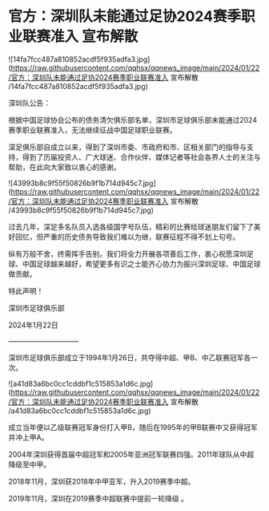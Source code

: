 # 官方：深圳队未能通过足协2024赛季职业联赛准入 宣布解散

![14fa7fcc487a810852acdf5f935adfa3.jpg](https://raw.githubusercontent.com/qqhsx/qqnews_image/main/2024/01/22/官方：深圳队未能通过足协2024赛季职业联赛准入 宣布解散 /14fa7fcc487a810852acdf5f935adfa3.jpg)

深圳队公告：

根据中国足球协会公布的债务清欠俱乐部名单，深圳市足球俱乐部未能通过2024赛季职业联赛准入，无法继续征战中国足球职业联赛。

深足俱乐部自成立以来，得到了深圳市委、市政府和市、区相关部门的指导与支持，得到了历届投资人、广大球迷、合作伙伴、媒体记者等社会各界人士的关注与帮助，在此向大家致以衷心的感谢。

![43993b8c9f55f50826b9f1b714d945c7.jpg](https://raw.githubusercontent.com/qqhsx/qqnews_image/main/2024/01/22/官方：深圳队未能通过足协2024赛季职业联赛准入 宣布解散 /43993b8c9f55f50826b9f1b714d945c7.jpg)

过去几年，深足多名队员入选各级国字号队伍，精彩的比赛给球迷朋友们留下了美好回忆，但严重的历史债务导致我们难以为继，联赛征程不得不划上句号。

纵有万般不舍，终需挥手告别。我们将全力开展各项善后工作，衷心祝愿深圳足球、中国足球越来越好，希望更多有识之士能齐心协力为振兴深圳足球、中国足球做贡献。

特此声明！

深圳市足球俱乐部

2024年1月22日

——————————

深圳市足球俱乐部成立于1994年1月26日，共夺得中超、甲B、中乙联赛冠军各一次。

![a41d83a6bc0cc1cddbf1c515853a1d6c.jpg](https://raw.githubusercontent.com/qqhsx/qqnews_image/main/2024/01/22/官方：深圳队未能通过足协2024赛季职业联赛准入 宣布解散 /a41d83a6bc0cc1cddbf1c515853a1d6c.jpg)

成立当年便以乙级联赛冠军身份打入甲B，随后在1995年的甲B联赛中又获得冠军并冲上甲A。

2004年深圳获得首届中超冠军和2005年亚洲冠军联赛四强。2011年球队从中超降级至中甲。

2018年11月，深圳获2018年中甲亚军，升入2019赛季中超。

2019年11月，深圳在2019赛季中超联赛中提前一轮降级 。

